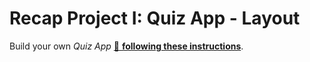 # Recap Project I: Quiz App - Layout

Build your own _Quiz App_
[🔗 **following these instructions**](https://github.com/spicedacademy/fs-web-exercises/tree/main/sessions/recap-project-1/quiz-app/README.md).
